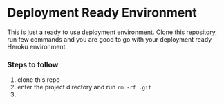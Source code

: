 # Deployment Ready Environment

This is just a ready to use deployment environment. Clone this repository, run few commands and you are good to go with your deployment ready Heroku environment.

### Steps to follow
1. clone this repo
2. enter the project directory and run `rm -rf .git`
3.  